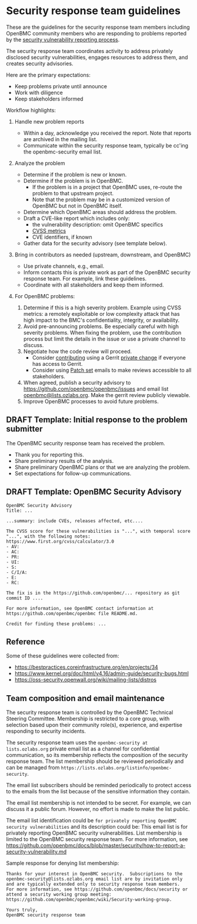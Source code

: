 # Security response team guidelines

These are the guidelines for the security response team members
including OpenBMC community members who are responding to problems
reported by the [security vulnerability reporting process](./obmc-security-response-team.md).

The security response team coordinates activity to address privately
disclosed security vulnerabilities, engages resources to address them,
and creates security advisories.

Here are the primary expectations:
 - Keep problems private until announce
 - Work with diligence
 - Keep stakeholders informed

Workflow highlights:

1. Handle new problem reports
    - Within a day, acknowledge you received the report.
      Note that reports are archived in the mailing list.
    - Communicate within the security response team, typically be
      cc'ing the openbmc-security email list.

2. Analyze the problem
    - Determine if the problem is new or known.
    - Determine if the problem is in OpenBMC.
       - If the problem is in a project that OpenBMC uses, re-route
         the problem to that upstream project.
       - Note that the problem may be in a customized version of
         OpenBMC but not in OpenBMC itself.
    - Determine which OpenBMC areas should address the problem.
    - Draft a CVE-like report which includes only:
       * the vulnerability description: omit OpenBMC specifics
       * [CVSS metrics](https://www.first.org/cvss/calculator/3.0)
       * CVE identifiers, if known
    - Gather data for the security advisory (see template below).

3. Bring in contributors as needed (upstream, downstream, and OpenBMC)
    - Use private channels, e.g., email.
    - Inform contacts this is private work as part of the OpenBMC
      security response team.  For example, link these guidelines.
    - Coordinate with all stakeholders and keep them informed.

4. For OpenBMC problems:
    1. Determine if this is a high severity problem.  Example using
       CVSS metrics: a remotely exploitable or low complexity attack that has
       high impact to the BMC's confidentiality, integrity, or availability.
    2. Avoid pre-announcing problems.  Be especially careful with high
       severity problems.  When fixing the problem, use the contribution
       process but limit the details in the issue or use a
       private channel to discuss.
    3. Negotiate how the code review will proceed.
        - Consider [contributing](https://github.com/openbmc/docs/blob/master/CONTRIBUTING.md#submitting-changes-via-gerrit-server)
          using a Gerrit [private change](https://gerrit-review.googlesource.com/Documentation/intro-user.html#private-changes) if everyone has access to Gerrit.
        - Consider using [Patch set](https://en.wikipedia.org/wiki/Patch_(Unix))
          emails to make reviews accessible to all stakeholders.
    4. When agreed, publish a security advisory to
       https://github.com/openbmc/openbmc/issues and email list
       openbmc@lists.ozlabs.org.
       Make the gerrit review publicly viewable.
    5. Improve OpenBMC processes to avoid future problems.

## DRAFT Template: Initial response to the problem submitter
The OpenBMC security response team has received the problem.
- Thank you for reporting this.
- Share preliminary results of the analysis.
- Share preliminary OpenBMC plans or that we are analyzing the problem.
- Set expectations for follow-up communications.

## DRAFT Template: OpenBMC Security Advisory
```
OpenBMC Security Advisory
Title: ...

...summary: include CVEs, releases affected, etc....

The CVSS score for these vulnerabilities is "...", with temporal score
"...", with the following notes:
https://www.first.org/cvss/calculator/3.0
- AV:
- AC:
- PR:
- UI:
- S:
- C/I/A:
- E:
- RC:

The fix is in the https://github.com/openbmc/... repository as git
commit ID ....

For more information, see OpenBMC contact information at
https://github.com/openbmc/openbmc file README.md.

Credit for finding these problems: ...
```

## Reference
Some of these guidelines were collected from:
 - https://bestpractices.coreinfrastructure.org/en/projects/34
 - https://www.kernel.org/doc/html/v4.16/admin-guide/security-bugs.html
 - https://oss-security.openwall.org/wiki/mailing-lists/distros

## Team composition and email maintenance

The security response team is controlled by the OpenBMC Technical
Steering Committee.  Membership is restricted to a core group, with
selection based upon their community role(s), experience, and
expertise responding to security incidents.

The security response team uses the `openbmc-security at
lists.ozlabs.org` private email list as a channel for confidential
communication, so its membership reflects the composition of the
security response team.  The list membership should be reviewed
periodically and can be managed from
`https://lists.ozlabs.org/listinfo/openbmc-security`.

The email list subscribers should be reminded periodically to protect
access to the emails from the list because of the sensitive
information they contain.

The email list membership is not intended to be secret. For example,
we can discuss it a public forum. However, no effort is made to make
the list public.

The email list identification could be `for privately reporting
OpenBMC security vulnerabilities` and its description could be: This
email list is for privately reporting OpenBMC security
vulnerabilities.  List membership is limited to the OpenBMC security
response team.  For more information, see
https://github.com/openbmc/docs/blob/master/security/how-to-report-a-security-vulnerability.md

Sample response for denying list membership:
```
Thanks for your interest in OpenBMC security.  Subscriptions to the
openbmc-security@lists.ozlabs.org email list are by invitation only
and are typically extended only to security response team members.
For more information, see https://github.com/openbmc/docs/security or
attend a security working group meeting:
https://github.com/openbmc/openbmc/wiki/Security-working-group.

Yours truly,
OpenBMC security response team
```
